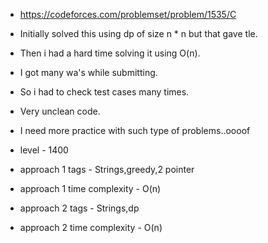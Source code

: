 * https://codeforces.com/problemset/problem/1535/C
* Initially solved this using dp of size n * n but that gave tle.
* Then i had a hard time solving it using O(n).
* I got many wa's while submitting.
* So i had to check test cases many times.
* Very unclean code.
* I need more practice with such type of problems..oooof
* level - 1400

* approach 1 tags - Strings,greedy,2 pointer
* approach 1 time complexity - O(n)

* approach 2 tags - Strings,dp
* approach 2 time complexity - O(n)

